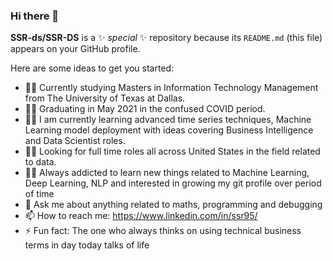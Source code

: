 ### Hi there 👋

**SSR-ds/SSR-DS** is a ✨ _special_ ✨ repository because its `README.md` (this file) appears on your GitHub profile.

Here are some ideas to get you started:

- :student: Currently studying Masters in Information Technology Management from The University of Texas at Dallas.
- :man_student: Graduating in May 2021 in the confused COVID period.
- :man_scientist: I am currently learning advanced time series techniques, Machine Learning model deployment with ideas covering Business Intelligence and Data Scientist roles.
- :man_technologist: Looking for full time roles all across United States in the field related to data.
- :running_man: Always addicted to learn new things related to Machine Learning, Deep Learning, NLP and interested in growing my git profile over period of time
- 💬 Ask me about anything related to maths, programming and debugging
- 📫 How to reach me: https://www.linkedin.com/in/ssr95/
- ⚡ Fun fact: The one who always thinks on using technical business terms in day today talks of life
